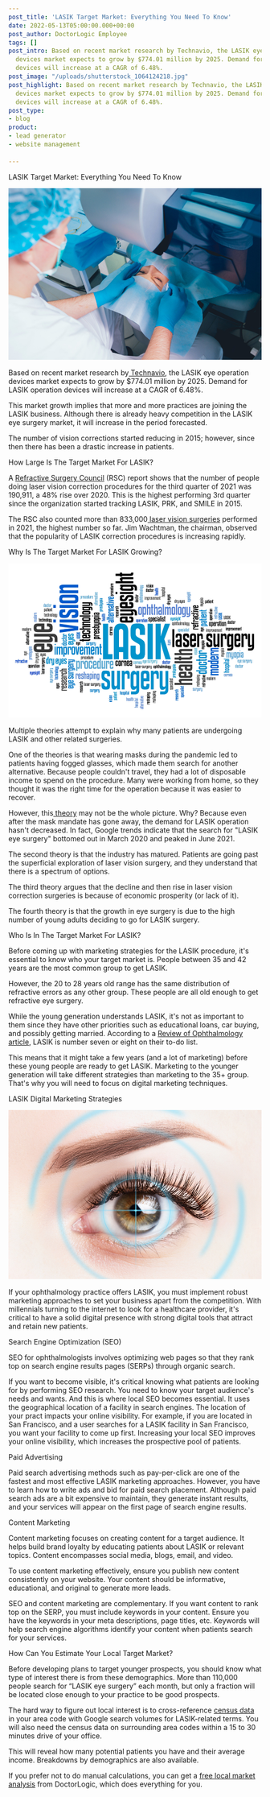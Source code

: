 ```yaml
---
post_title: 'LASIK Target Market: Everything You Need To Know'
date: 2022-05-13T05:00:00.000+00:00
post_author: DoctorLogic Employee
tags: []
post_intro: Based on recent market research by Technavio, the LASIK eye operation
  devices market expects to grow by $774.01 million by 2025. Demand for LASIK operation
  devices will increase at a CAGR of 6.48%.
post_image: "/uploads/shutterstock_1064124218.jpg"
post_highlight: Based on recent market research by Technavio, the LASIK eye operation
  devices market expects to grow by $774.01 million by 2025. Demand for LASIK operation
  devices will increase at a CAGR of 6.48%.
post_type:
- blog
product:
- lead generator
- website management

---
```

LASIK Target Market: Everything You Need To Know

![](/uploads/shutterstock_1064124218.jpg)

Based on recent market research by[ Technavio](https://www.technavio.com/report/lasik-eye-surgery-devices-market-industry-analysis), the LASIK eye operation devices market expects to grow by $774.01 million by 2025. Demand for LASIK operation devices will increase at a CAGR of 6.48%.

This market growth implies that more and more practices are joining the LASIK business. Although there is already heavy competition in the LASIK eye surgery market, it will increase in the period forecasted.

The number of vision corrections started reducing in 2015; however, since then there has been a drastic increase in patients.

How Large Is The Target Market For LASIK?

A [Refractive Surgery Council](https://americanrefractivesurgerycouncil.org/) (RSC) report shows that the number of people doing laser vision correction procedures for the third quarter of 2021 was 190,911, a 48% rise over 2020. This is the highest performing 3rd quarter since the organization started tracking LASIK, PRK, and SMILE in 2015.

The RSC also counted more than 833,000[ laser vision surgeries](https://www.healio.com/news/ophthalmology/20220127/laser-vision-correction-procedures-up-32-in-fourth-quarter-2021) performed in 2021, the highest number so far. Jim Wachtman, the chairman, observed that the popularity of LASIK correction procedures is increasing rapidly.

Why Is The Target Market For LASIK Growing?

![](/uploads/shutterstock_1190198659.jpg)

Multiple theories attempt to explain why many patients are undergoing LASIK and other related surgeries.

One of the theories is that wearing masks during the pandemic led to patients having fogged glasses, which made them search for another alternative. Because people couldn't travel, they had a lot of disposable income to spend on the procedure. Many were working from home, so they thought it was the right time for the operation because it was easier to recover.

However, this[ theory](https://www.wbur.org/news/2022/01/31/masks-pandemic-lasik-laser-eye-surgery-boom) may not be the whole picture. Why? Because even after the mask mandate has gone away, the demand for LASIK operation hasn't decreased. In fact, Google trends indicate that the search for "LASIK eye surgery" bottomed out in March 2020 and peaked in June 2021.

The second theory is that the industry has matured. Patients are going past the superficial exploration of laser vision surgery, and they understand that there is a spectrum of options.

The third theory argues that the decline and then rise in laser vision correction surgeries is because of economic prosperity (or lack of it).

The fourth theory is that the growth in eye surgery is due to the high number of young adults deciding to go for LASIK surgery.

Who Is In The Target Market For LASIK?

Before coming up with marketing strategies for the LASIK procedure, it's essential to know who your target market is. People between 35 and 42 years are the most common group to get LASIK.

However, the 20 to 28 years old range has the same distribution of refractive errors as any other group. These people are all old enough to get refractive eye surgery.

While the young generation understands LASIK, it's not as important to them since they have other priorities such as educational loans, car buying, and possibly getting married. According to a [Review of Ophthalmology article](https://www.reviewofophthalmology.com/article/bringing-lasik-back-into-focus), LASIK is number seven or eight on their to-do list.

This means that it might take a few years (and a lot of marketing) before these young people are ready to get LASIK. Marketing to the younger generation will take different strategies than marketing to the 35+ group. That's why you will need to focus on digital marketing techniques.

LASIK Digital Marketing Strategies

![](/uploads/shutterstock_1669035595.jpg)

If your ophthalmology practice offers LASIK, you must implement robust marketing approaches to set your business apart from the competition. With millennials turning to the internet to look for a healthcare provider, it's critical to have a solid digital presence with strong digital tools that attract and retain new patients.

Search Engine Optimization (SEO)

SEO for ophthalmologists involves optimizing web pages so that they rank top on search engine results pages (SERPs) through organic search.

If you want to become visible, it's critical knowing what patients are looking for by performing SEO research. You need to know your target audience's needs and wants. And this is where local SEO becomes essential. It uses the geographical location of a facility in search engines. The location of your pract impacts your online visibility. For example, if you are located in San Francisco, and a user searches for a LASIK facility in San Francisco, you want your facility to come up first. Increasing your local SEO improves your online visibility, which increases the prospective pool of patients.

Paid Advertising

Paid search advertising methods such as pay-per-click are one of the fastest and most effective LASIK marketing approaches. However, you have to learn how to write ads and bid for paid search placement. Although paid search ads are a bit expensive to maintain, they generate instant results, and your services will appear on the first page of search engine results.

Content Marketing

Content marketing focuses on creating content for a target audience. It helps build brand loyalty by educating patients about LASIK or relevant topics. Content encompasses social media, blogs, email, and video.

To use content marketing effectively, ensure you publish new content consistently on your website. Your content should be informative, educational, and original to generate more leads.

SEO and content marketing are complementary. If you want content to rank top on the SERP, you must include keywords in your content. Ensure you have the keywords in your meta descriptions, page titles, etc. Keywords will help search engine algorithms identify your content when patients search for your services.

How Can You Estimate Your Local Target Market?

Before developing plans to target younger prospects, you should know what type of interest there is from these demographics. More than 110,000 people search for “LASIK eye surgery” each month, but only a fraction will be located close enough to your practice to be good prospects.

The hard way to figure out local interest is to cross-reference [census data](https://data.census.gov/cedsci/) in your area code with Google search volumes for LASIK-related terms. You will also need the census data on surrounding area codes within a 15 to 30 minutes drive of your office.

This will reveal how many potential patients you have and their average income. Breakdowns by demographics are also available.

If you prefer not to do manual calculations, you can get a [free local market analysis](https://doctorlogic.com/analysis) from DoctorLogic, which does everything for you.